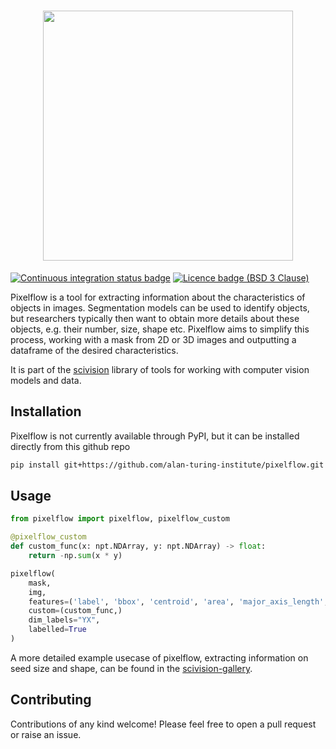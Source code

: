 <h1 align="center">
  <img src="https://github.com/alan-turing-institute/pixelflow/assets/8217795/c1ccd706-3c6f-4a0a-840e-dff8fd00c282" width=400 />
</h1>

[![Continuous integration status badge](https://github.com/alan-turing-institute/pixelflow/actions/workflows/tests.yml/badge.svg)](https://github.com/alan-turing-institute/pixelflow/actions/workflows/tests.yml)
[![Licence badge (BSD 3 Clause)](https://img.shields.io/badge/License-BSD_3--Clause-blue.svg)](https://github.com/alan-turing-institute/pixelflow/blob/main/LICENSE)

Pixelflow is a tool for extracting information about the characteristics of objects in images. Segmentation models can be used to identify objects, but researchers typically then want to obtain more details about these objects, e.g. their number, size, shape etc. Pixelflow aims to simplify this process, working with a mask from 2D or 3D images and outputting a dataframe of the desired characteristics.

It is part of the [scivision](https://sci.vision) library of tools for working with computer vision models and data.

## Installation
Pixelflow is not currently available through PyPI, but it can be installed directly from this github repo

```bash
pip install git+https://github.com/alan-turing-institute/pixelflow.git
```

## Usage

``` python
from pixelflow import pixelflow, pixelflow_custom

@pixelflow_custom
def custom_func(x: npt.NDArray, y: npt.NDArray) -> float:
    return -np.sum(x * y)

pixelflow(
    mask,
    img,
    features=('label', 'bbox', 'centroid', 'area', 'major_axis_length', 'orientation', 'image_intensity'),
    custom=(custom_func,)
    dim_labels="YX",
    labelled=True
)
```

A more detailed example usecase of pixelflow, extracting information on seed size and shape, can be found in the [scivision-gallery](https://github.com/scivision-gallery/pixelflow_seed_demo).

## Contributing
Contributions of any kind welcome! Please feel free to open a pull request or raise an issue.
